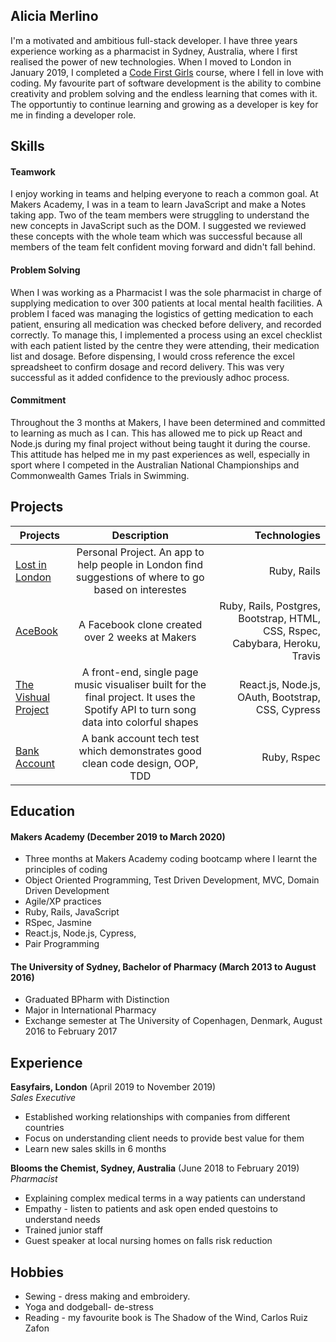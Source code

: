 ## Alicia Merlino

I'm a motivated and ambitious full-stack developer. I have three years experience working as a pharmacist in Sydney, Australia, where I first realised the power of new technologies. When I moved to London in January 2019, I completed a [Code First Girls](https://www.codefirstgirls.org.uk/) course, where I fell in love with coding. My favourite part of software development is the ability to combine creativity and problem solving and the endless learning that comes with it. The opportuntiy to continue learning and growing as a developer is key for me in finding a developer role.

## Skills

#### Teamwork

I enjoy working in teams and helping everyone to reach a common goal. At Makers Academy, I was in a team to learn JavaScript and make a Notes taking app. Two of the team members were struggling to understand the new concepts in JavaScript such as the DOM. I suggested we reviewed these concepts with the whole team which was successful because all members of the team felt confident moving forward and didn't fall behind.

#### Problem Solving

When I was working as a Pharmacist I was the sole pharmacist in charge of supplying medication to over 300 patients at local mental health facilities. A problem I faced was managing the logistics of getting medication to each patient, ensuring all medication was checked before delivery, and recorded correctly. To manage this, I implemented a process using an excel checklist with each patient listed by the centre they were attending, their medication list and dosage. Before dispensing, I would cross reference the excel spreadsheet to confirm dosage and record delivery. This was very successful as it added confidence to the previously adhoc process.

#### Commitment

Throughout the 3 months at Makers, I have been determined and committed to learning as much as I can. This has allowed me to pick up React and Node.js during my final project without being taught it during the course. This attitude has helped me in my past experiences as well, especially in sport where I competed in the Australian National Championships and Commonwealth Games Trials in Swimming.

## Projects

|Projects       | Description   | Technologies|
| ------------- |:-------------:| -----:|
|[Lost in London](https://github.com/acmerlino1/lost-in-london) | Personal Project. An app to help people in London find suggestions of where to go based on interestes | Ruby, Rails |
| [AceBook](https://github.com/acmerlino1/acebook-inSANE)     | A Facebook clone created over 2 weeks at Makers | Ruby, Rails, Postgres, Bootstrap, HTML, CSS, Rspec, Cabybara, Heroku, Travis|
| [The Vishual Project](https://github.com/acmerlino1/Front-End-Vishual)     | A front-end, single page music visualiser built for the final project. It uses the Spotify API to turn song data into colorful shapes       |   React.js, Node.js, OAuth, Bootstrap, CSS, Cypress |
| [Bank Account](https://github.com/acmerlino1/Bank-Challenge)  | A bank account tech test which demonstrates good clean code design, OOP, TDD|    Ruby, Rspec |

## Education

#### Makers Academy (December 2019 to March 2020)

- Three months at Makers Academy coding bootcamp where I learnt the principles of coding
- Object Oriented Programming, Test Driven Development, MVC, Domain Driven Development
- Agile/XP practices
- Ruby, Rails, JavaScript
- RSpec, Jasmine
- React.js, Node.js, Cypress, 
- Pair Programming

#### The University of Sydney, Bachelor of Pharmacy (March 2013 to August 2016)

- Graduated BPharm with Distinction
- Major in International Pharmacy
- Exchange semester at The University of Copenhagen, Denmark, August 2016 to February 2017

## Experience

**Easyfairs, London** (April 2019 to November 2019)    
*Sales Executive*  
- Established working relationships with companies from different countries
- Focus on understanding client needs to provide best value for them
- Learn new sales skills in 6 months

**Blooms the Chemist, Sydney, Australia** (June 2018 to February 2019)   
*Pharmacist*  
- Explaining complex medical terms in a way patients can understand
- Empathy - listen to patients and ask open ended questoins to understand needs
- Trained junior staff
- Guest speaker at local nursing homes on falls risk reduction

## Hobbies

- Sewing - dress making and embroidery.
- Yoga and dodgeball- de-stress
- Reading - my favourite book is The Shadow of the Wind, Carlos Ruiz Zafon
